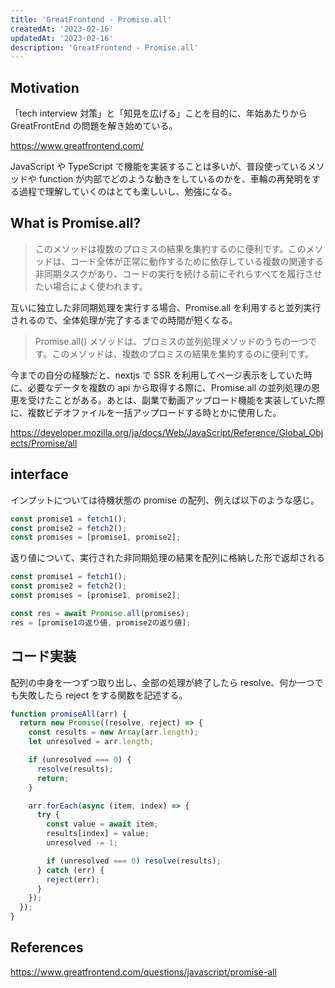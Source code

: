 ```yaml
---
title: 'GreatFrontend - Promise.all'
createdAt: '2023-02-16'
updatedAt: '2023-02-16'
description: 'GreatFrontend - Promise.all'
---
```


## Motivation

「tech interview 対策」と「知見を広げる」ことを目的に、年始あたりから GreatFrontEnd の問題を解き始めている。

https://www.greatfrontend.com/

JavaScript や TypeScript で機能を実装することは多いが、普段使っているメソッドや function が内部でどのような動きをしているのかを、車輪の再発明をする過程で理解していくのはとても楽しいし、勉強になる。

## What is Promise.all?

> このメソッドは複数のプロミスの結果を集約するのに便利です。このメソッドは、コード全体が正常に動作するために依存している複数の関連する非同期タスクがあり、コードの実行を続ける前にそれらすべてを履行させたい場合によく使われます。

互いに独立した非同期処理を実行する場合、Promise.all を利用すると並列実行されるので、全体処理が完了するまでの時間が短くなる。

> Promise.all() メソッドは、プロミスの並列処理メソッドのうちの一つです。このメソッドは、複数のプロミスの結果を集約するのに便利です。

今までの自分の経験だと、nextjs で SSR を利用してページ表示をしていた時に、必要なデータを複数の api から取得する際に、Promise.all の並列処理の恩恵を受けたことがある。あとは、副業で動画アップロード機能を実装していた際に、複数ビデオファイルを一括アップロードする時とかに使用した。

https://developer.mozilla.org/ja/docs/Web/JavaScript/Reference/Global_Objects/Promise/all

## interface

インプットについては待機状態の promise の配列、例えば以下のような感じ。

```javascript
const promise1 = fetch1();
const promise2 = fetch2();
const promises = [promise1, promise2];
```

返り値について、実行された非同期処理の結果を配列に格納した形で返却される

```javascript
const promise1 = fetch1();
const promise2 = fetch2();
const promises = [promise1, promise2];

const res = await Promise.all(promises);
res = [promise1の返り値, promise2の返り値];
```

## コード実装

配列の中身を一つずつ取り出し、全部の処理が終了したら resolve、何か一つでも失敗したら reject をする関数を記述する。

```javascript
function promiseAll(arr) {
  return new Promise((resolve, reject) => {
    const results = new Array(arr.length);
    let unresolved = arr.length;

    if (unresolved === 0) {
      resolve(results);
      return;
    }

    arr.forEach(async (item, index) => {
      try {
        const value = await item;
        results[index] = value;
        unresolved -= 1;

        if (unresolved === 0) resolve(results);
      } catch (err) {
        reject(err);
      }
    });
  });
}
```

## References

https://www.greatfrontend.com/questions/javascript/promise-all
